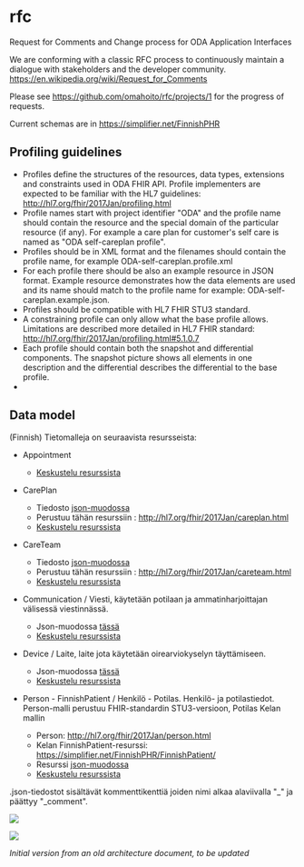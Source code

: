 # rfc
Request for Comments and Change process for ODA Application Interfaces

We are conforming with a classic RFC process to continuously maintain a dialogue with stakeholders and the developer community. https://en.wikipedia.org/wiki/Request_for_Comments

Please see https://github.com/omahoito/rfc/projects/1 for the progress of requests.

Current schemas are in https://simplifier.net/FinnishPHR

## Profiling guidelines

* Profiles define the structures of the resources, data types, extensions and constraints used in ODA FHIR API. Profile implementers are expected to be familiar with the HL7 guidelines: http://hl7.org/fhir/2017Jan/profiling.html
* Profile names start with project identifier "ODA" and the profile name should contain the resource and the special domain of the particular resource (if any). For example a care plan for customer's self care is named as "ODA self-careplan profile". 
* Profiles should be in XML format and the filenames should contain the profile name, for example ODA-self-careplan.profile.xml
* For each profile there should be also an example resource in JSON format. Example resource demonstrates how the data elements are used and its name should match to the profile name for example: ODA-self-careplan.example.json.
* Profiles should be compatible with HL7 FHIR STU3 standard.
* A constraining profile can only allow what the base profile allows. Limitations are described more detailed in HL7 FHIR standard: http://hl7.org/fhir/2017Jan/profiling.html#5.1.0.7
* Each profile should contain both the snapshot and differential components. The snapshot picture shows all elements in one description and the differential describes the differential to the base profile.
* 




## Data model


(Finnish) Tietomalleja on seuraavista resursseista:

* Appointment
  * [Keskustelu resurssista](https://github.com/omahoito/rfc/issues/3)

* CarePlan
  * Tiedosto [json-muodossa](https://github.com/omahoito/rfc/blob/master/CarePlan.json)
  * Perustuu tähän resurssiin : http://hl7.org/fhir/2017Jan/careplan.html
  * [Keskustelu resurssista](https://github.com/omahoito/rfc/issues/10)

* CareTeam
  * Tiedosto [json-muodossa](https://github.com/omahoito/rfc/blob/master/CareTeam.json)
  * Perustuu tähän resurssiin : http://hl7.org/fhir/2017Jan/careteam.html
  * [Keskustelu resurssista](https://github.com/omahoito/rfc/issues/11)

* Communication / Viesti, käytetään potilaan ja ammatinharjoittajan välisessä viestinnässä.
  * Json-muodossa [tässä](https://github.com/omahoito/rfc/blob/master/Communication.json)
  * [Keskustelu resurssista](https://github.com/omahoito/rfc/issues/7)

* Device / Laite, laite jota käytetään oirearviokyselyn täyttämiseen.
  * Json-muodossa [tässä](https://github.com/omahoito/rfc/blob/master/Device.json)
  * [Keskustelu resurssista](https://github.com/omahoito/rfc/issues/1)

* Person - FinnishPatient / Henkilö - Potilas. Henkilö- ja potilastiedot. Person-malli perustuu FHIR-standardin STU3-versioon, Potilas Kelan mallin
  * Person: http://hl7.org/fhir/2017Jan/person.html
  * Kelan FinnishPatient-resurssi: https://simplifier.net/FinnishPHR/FinnishPatient/
  * Resurssi [json-muodossa](https://github.com/omahoito/rfc/blob/master/PatientCitizen.json)
  * [Keskustelu resurssista](https://github.com/omahoito/rfc/issues/6)


.json-tiedostot sisältävät kommenttikenttiä joiden nimi alkaa alaviivalla "_" ja päättyy  "_comment".

![](http://www.plantuml.com/plantuml/proxy?src=https://raw.githubusercontent.com/omahoito/rfc/master/PLANTUML_Diagrams/Resources.plantuml?3) <!--- This generates a picture based on Resource.pantuml. To change the counter in the url above, i.e. deployment.md?13 -> deployment.md?14 --->


![](http://www.plantuml.com/plantuml/proxy?src=https://raw.githubusercontent.com/omahoito/rfc/master/datamodel.md?2) <!--- This generates a picture based on datamodel.md. To change the counter in the url above, i.e. deployment.md?13 -> deployment.md?14 --->


*Initial version from an old architecture document, to be updated*

<!---

![Data model](http://g.gravizo.com/source?https%3A%2F%2Fraw.githubusercontent.com%2Fomahoito%2Frfc%2FPLANTUML_Diagrams%2Fmaster%2Fmodel.dot%3F2)
--->
<!-- Increment the last number (after %3F) to invalidate gravizo and browser cache -->
